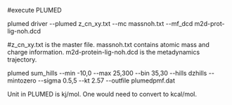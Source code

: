 
#execute PLUMED

plumed driver --plumed z_cn_xy.txt --mc massnoh.txt --mf_dcd m2d-prot-lig-noh.dcd

#z_cn_xy.txt is the master file. massnoh.txt contains atomic mass and charge information. m2d-protein-lig-noh.dcd is the metadynamics trajectory.

plumed sum_hills --min -10,0 --max 25,300 --bin 35,30 --hills dzhills --mintozero --sigma 0.5,5 --kt 2.57 --outfile plumedpmf.dat 


Unit in PLUMED is kj/mol. One would need to convert to kcal/mol.
